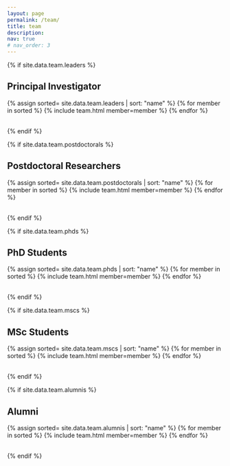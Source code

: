 ```yaml
---
layout: page
permalink: /team/
title: team
description: 
nav: true
# nav_order: 3
---
```

<article>
<!--
<header class="post-header">
    <h1 class="post-title">Adaptive Intelligence Lab </h1>
</header>
-->

{% if site.data.team.leaders %}
    <h2 id="principal-investigator">Principal Investigator</h2>
    <div class="projects column">
        {% assign sorted= site.data.team.leaders | sort: "name" %}
        {% for member in sorted %}
            {% include team.html member=member %}
        {% endfor %}
    </div>
    <br>

{% endif %}


{% if site.data.team.postdoctorals %}
    <h2 id="postdoctoral-researchers">Postdoctoral Researchers</h2>
    <div class="projects column">
        {% assign sorted= site.data.team.postdoctorals | sort: "name" %}
        {% for member in sorted %}
            {% include team.html member=member %}
        {% endfor %}
    </div>
    <br>

{% endif %}


{% if site.data.team.phds %}
    <h2 id="phd-students">PhD Students</h2>
    <div class="projects column">
        {% assign sorted= site.data.team.phds | sort: "name" %}
        {% for member in sorted %}
            {% include team.html member=member %}
        {% endfor %}
    </div>
    <br>

{% endif %}


{% if site.data.team.mscs %}
    <h2 id="msc-students">MSc Students</h2>
    <div class="projects column">
        {% assign sorted= site.data.team.mscs | sort: "name" %}
        {% for member in sorted %}
            {% include team.html member=member %}
        {% endfor %}
    </div>
    <br>

{% endif %}


{% if site.data.team.alumnis %}
    <h2 id="alumni">Alumni</h2>
    <div class="projects column">
        {% assign sorted= site.data.team.alumnis | sort: "name" %}
        {% for member in sorted %}
            {% include team.html member=member %}
        {% endfor %}
    </div>
    <br>

{% endif %}


</article>
